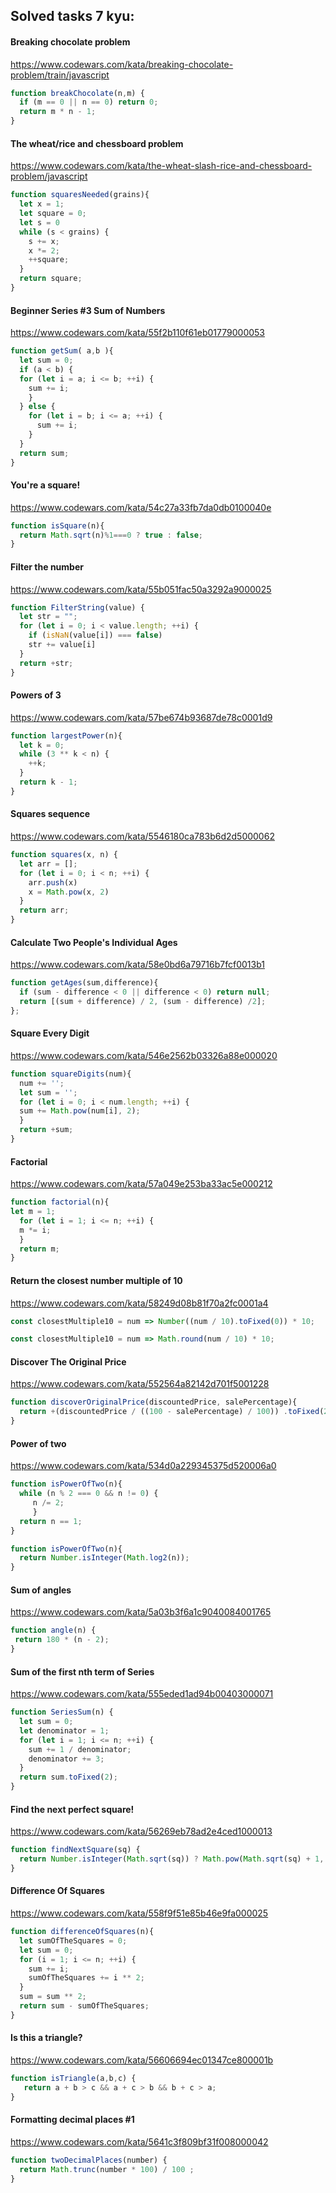 ## Solved tasks 7 kyu:
#### Breaking chocolate problem
https://www.codewars.com/kata/breaking-chocolate-problem/train/javascript
```javascript
function breakChocolate(n,m) { 
  if (m == 0 || n == 0) return 0;
  return m * n - 1;
}
```
#### The wheat/rice and chessboard problem
https://www.codewars.com/kata/the-wheat-slash-rice-and-chessboard-problem/javascript
```javascript
function squaresNeeded(grains){
  let x = 1;
  let square = 0;
  let s = 0
  while (s < grains) {
    s += x;
    x *= 2;
    ++square;
  }
  return square;
}
```
#### Beginner Series #3 Sum of Numbers
https://www.codewars.com/kata/55f2b110f61eb01779000053
```javascript
function getSum( a,b ){
  let sum = 0;
  if (a < b) {
  for (let i = a; i <= b; ++i) {
    sum += i;
    }
  } else {
    for (let i = b; i <= a; ++i) {
      sum += i;
    }
  }
  return sum;
}
```
#### You're a square!
https://www.codewars.com/kata/54c27a33fb7da0db0100040e
```javascript
function isSquare(n){
  return Math.sqrt(n)%1===0 ? true : false; 
}
```
#### Filter the number
https://www.codewars.com/kata/55b051fac50a3292a9000025
```javascript
function FilterString(value) {
  let str = "";
  for (let i = 0; i < value.length; ++i) {
    if (isNaN(value[i]) === false)
    str += value[i]
  }
  return +str;
}
```
#### Powers of 3
https://www.codewars.com/kata/57be674b93687de78c0001d9
```javascript
function largestPower(n){
  let k = 0;
  while (3 ** k < n) {
    ++k;
  }
  return k - 1;
}
```
#### Squares sequence
https://www.codewars.com/kata/5546180ca783b6d2d5000062
```javascript
function squares(x, n) {
  let arr = [];
  for (let i = 0; i < n; ++i) {
    arr.push(x)
    x = Math.pow(x, 2)
  }
  return arr;
}
```
#### Calculate Two People's Individual Ages
https://www.codewars.com/kata/58e0bd6a79716b7fcf0013b1
```javascript
function getAges(sum,difference){
  if (sum - difference < 0 || difference < 0) return null;
  return [(sum + difference) / 2, (sum - difference) /2];
};
```
#### Square Every Digit
https://www.codewars.com/kata/546e2562b03326a88e000020
```javascript
function squareDigits(num){
  num += '';
  let sum = '';
  for (let i = 0; i < num.length; ++i) {
  sum += Math.pow(num[i], 2);
  }
  return +sum;
}
```
#### Factorial
https://www.codewars.com/kata/57a049e253ba33ac5e000212
```javascript
function factorial(n){
let m = 1;
  for (let i = 1; i <= n; ++i) {
  m *= i;
  }
  return m;
}
```
#### Return the closest number multiple of 10
https://www.codewars.com/kata/58249d08b81f70a2fc0001a4
```javascript
const closestMultiple10 = num => Number((num / 10).toFixed(0)) * 10;

const closestMultiple10 = num => Math.round(num / 10) * 10;
```
#### Discover The Original Price 
https://www.codewars.com/kata/552564a82142d701f5001228
```javascript
function discoverOriginalPrice(discountedPrice, salePercentage){
  return +(discountedPrice / ((100 - salePercentage) / 100)) .toFixed(2);
}
```
#### Power of two
https://www.codewars.com/kata/534d0a229345375d520006a0
```javascript
function isPowerOfTwo(n){
  while (n % 2 === 0 && n != 0) {
     n /= 2;
     }
  return n == 1;  
}

function isPowerOfTwo(n){
  return Number.isInteger(Math.log2(n));
}
```
#### Sum of angles
https://www.codewars.com/kata/5a03b3f6a1c9040084001765
```javascript
function angle(n) {
 return 180 * (n - 2);
}
```
#### Sum of the first nth term of Series
https://www.codewars.com/kata/555eded1ad94b00403000071
```javascript
function SeriesSum(n) {
  let sum = 0;
  let denominator = 1;
  for (let i = 1; i <= n; ++i) {
    sum += 1 / denominator;
    denominator += 3;
  }
  return sum.toFixed(2);
}
```
#### Find the next perfect square!
https://www.codewars.com/kata/56269eb78ad2e4ced1000013
```javascript
function findNextSquare(sq) {
  return Number.isInteger(Math.sqrt(sq)) ? Math.pow(Math.sqrt(sq) + 1, 2) : -1;
}
```
#### Difference Of Squares
https://www.codewars.com/kata/558f9f51e85b46e9fa000025
```javascript
function differenceOfSquares(n){
  let sumOfTheSquares = 0;
  let sum = 0;
  for (i = 1; i <= n; ++i) {
    sum += i;
    sumOfTheSquares += i ** 2;
  }
  sum = sum ** 2;
  return sum - sumOfTheSquares;
}
```
#### Is this a triangle?
https://www.codewars.com/kata/56606694ec01347ce800001b
```javascript
function isTriangle(a,b,c) {
   return a + b > c && a + c > b && b + c > a;
}
```
#### Formatting decimal places #1
https://www.codewars.com/kata/5641c3f809bf31f008000042
```javascript
function twoDecimalPlaces(number) {
  return Math.trunc(number * 100) / 100 ;
}
```













